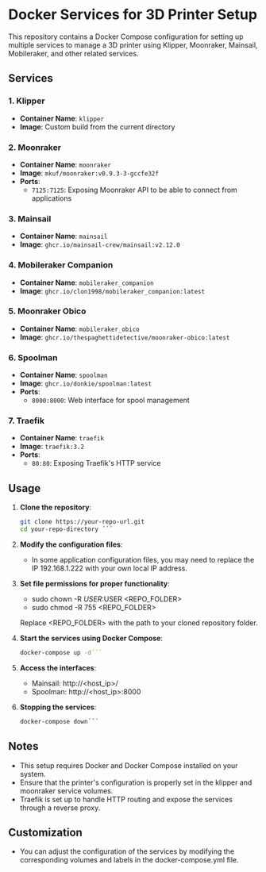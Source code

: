 # Docker Services for 3D Printer Setup

This repository contains a Docker Compose configuration for setting up multiple services to manage a 3D printer using Klipper, Moonraker, Mainsail, Mobileraker, and other related services.

## Services

### 1. Klipper
- **Container Name**: `klipper`
- **Image**: Custom build from the current directory

### 2. Moonraker
- **Container Name**: `moonraker`
- **Image**: `mkuf/moonraker:v0.9.3-3-gccfe32f`
- **Ports**:
  - `7125:7125`: Exposing Moonraker API to be able to connect from applications

### 3. Mainsail
- **Container Name**: `mainsail`
- **Image**: `ghcr.io/mainsail-crew/mainsail:v2.12.0`

### 4. Mobileraker Companion
- **Container Name**: `mobileraker_companion`
- **Image**: `ghcr.io/clon1998/mobileraker_companion:latest`

### 5. Moonraker Obico
- **Container Name**: `mobileraker_obico`
- **Image**: `ghcr.io/thespaghettidetective/moonraker-obico:latest`

### 6. Spoolman
- **Container Name**: `spoolman`
- **Image**: `ghcr.io/donkie/spoolman:latest`
- **Ports**:
  - `8000:8000`: Web interface for spool management

### 7. Traefik
- **Container Name**: `traefik`
- **Image**: `traefik:3.2`
- **Ports**:
  - `80:80`: Exposing Traefik's HTTP service

## Usage

1. **Clone the repository**:
   ```bash
   git clone https://your-repo-url.git
   cd your-repo-directory ´´´

2. **Modify the configuration files**:
   - In some application configuration files, you may need to replace the IP 192.168.1.222 with your own local IP address.

3. **Set file permissions for proper functionality**:
   - sudo chown -R $USER:$USER <REPO_FOLDER>
   - sudo chmod -R 755 <REPO_FOLDER>

    Replace <REPO_FOLDER> with the path to your cloned repository folder.

4. **Start the services using Docker Compose**:
   ```bash
   docker-compose up -d´´´

5. **Access the interfaces**:
   - Mainsail: http://<host_ip>/
   - Spoolman: http://<host_ip>:8000

6. **Stopping the services**:
   ```bash
   docker-compose down´´´

## Notes

- This setup requires Docker and Docker Compose installed on your system.
- Ensure that the printer's configuration is properly set in the klipper and moonraker service volumes.
- Traefik is set up to handle HTTP routing and expose the services through a reverse proxy.

## Customization

- You can adjust the configuration of the services by modifying the corresponding volumes and labels in the docker-compose.yml file.